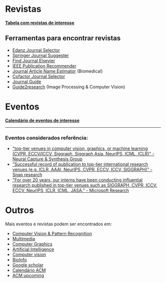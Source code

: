 # Revistas

**[Tabela com revistas de interesse](https://docs.google.com/spreadsheets/d/e/2PACX-1vRWjx4BX1eOPOB2Z8wg9Ni9IBmA3PNOxeyfU_hPpgz8MugigpD3AH3axtlJlhxty-AvwwoQN4TIjQp-/pubhtml?gid=0&single=true)**
 
## Ferramentas para encontrar revistas

 - [Edanz Journal Selector](https://www.edanzediting.com/journal-selector)
 - [Springer Journal Suggester](http://journalsuggester.springer.com/)
 - [Find Journal Elsevier](https://journalfinder.elsevier.com/)
 - [IEEE Publication Recommender](http://publication-recommender.ieee.org/home)
 - [Journal Article Name Estimator](http://jane.biosemantics.org/) (Biomedical)
 - [Cofactor Journal Selector](http://cofactorscience.com/journal-selector)
 - [Journal Guide](https://www.journalguide.com/)
 - [Guide2research](http://www.guide2research.com/journals/computer-vision) (Image Processing & Computer Vision)
 

# Eventos

**[Calendário de eventos de interesse](https://docs.google.com/spreadsheets/d/e/2PACX-1vTEvaUsJ888_8lGIC68sGy-TsVT4ZFU678TdbgEfWP-R0hrW2lDDl3vrpoCkB4swrKLP46M2tf_EtIm/pubhtml)**

<HR>

### Eventos considerados referência:
 * ["top-tier venues in computer vision, graphics, or machine learning (CVPR, ECCV/ICCV, Siggraph, Siggraph Asia, NeurIPS, ICML, ICLR)" - Neural Capture & Synthesis Group](https://web.archive.org/web/20210226100044/https://justusthies.github.io/openings/)
 * ["Successful record of publication to top-tier international research venues (e.g. ICLR, AAAI, NeurIPS, CVPR, ECCV, ICCV, SIGGRAPH)" - Snap research](https://web.archive.org/web/20210531215144/https://wd1.myworkdaysite.com/recruiting/snapchat/snap/job/Los-Angeles-California/Research-Scientist--Creative-Vision_R0015544)
  * ["For over 20 years, our interns have been conducting influential research published in top-tier venues such as SIGGRAPH, CVPR, ICCV, ECCV, NeurIPS, ICLR, ICML, JASA." - Microsoft Research](https://web.archive.org/web/20210418205611/https://www.mccormick.northwestern.edu/computer-science/students/jobs-internships.html)
 
  


# Outros

Mais eventos e revistas podem ser encontrados em: 
 * [Computer Vision & Pattern Recognition](https://scholar.google.com/citations?view_op=top_venues&hl=en&vq=eng_computervisionpatternrecognition)
 * [Multimedia](https://scholar.google.com/citations?view_op=top_venues&hl=en&vq=eng_multimedia)
 * [Computer Graphics](https://scholar.google.com/citations?view_op=top_venues&hl=en&vq=eng_computergraphics)
 * [Artificial Intelligence](https://scholar.google.com/citations?view_op=top_venues&hl=en&vq=eng_artificialintelligence)
 * [Computer vision](http://www.guide2research.com/topconf/computer-vision)
 * [BioInfo](http://www.wikicfp.com/cfp/program?id=282&amp%3Bf=Bioinformatics)
 * [Google scholar](https://scholar.google.com/citations?view_op=top_venues)
 * [Calendário ACM](https://www.acm.org/calendar)
 * [ACM upcoming](https://dl.acm.org/conferences/upcoming)
